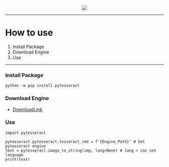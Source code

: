 <div align='center'>
    <img src='https://miro.medium.com/max/500/1*_2nsdmjpH6VsGp1imcJJqQ.png'/>
</div>
  
----
# How to use
1. Install Package
2. Download Engine
3. Use
---- 
### Install Package
```
python -m pip install pytesseract
```

### Download Engine
- [DownloadLink](https://github.com/UB-Mannheim/tesseract/wiki)

### Use
```
import pytesseract

pytesseract.pytesseract.tesseract_cmd = f'{Engine_Path}' # Set pytesseract engine
text = pytesseract.image_to_string(img, lang=None) # lang > can set language
print(text)
```
